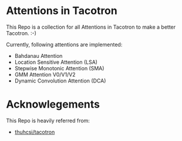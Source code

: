 
# Attentions in Tacotron

This Repo is a collection for all Attentions in Tacotron to make a better Tacotron. :-)

Currently, following attentions are implemented:

- Bahdanau Attention
- Location Sensitive Attention (LSA)
- Stepwise Monotonic Attention (SMA)
- GMM Attention V0/V1/V2
- Dynamic Convolution Attention (DCA)

# Acknowlegements

This Repo is heavily referred from:

- [thuhcsi/tacotron](https://github.com/thuhcsi/tacotron)